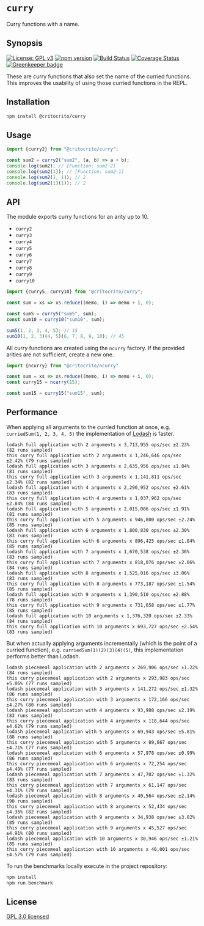 # `curry`

Curry functions with a name.

## Synopsis

[![License: GPL v3](https://img.shields.io/badge/License-GPL%20v3-blue.svg)](https://www.gnu.org/licenses/gpl-3.0) [![npm version](https://img.shields.io/npm/v/@critocrito/curry.svg?style=flat)](https://www.npmjs.com/package/@critocrito/curry) [![Build Status](https://travis-ci.org/critocrito/curry.svg?branch=master)](https://travis-ci.org/critocrito/curry) [![Coverage Status](https://coveralls.io/repos/github/critocrito/curry/badge.svg)](https://coveralls.io/github/critocrito/curry) [![Greenkeeper badge](https://badges.greenkeeper.io/critocrito/curry.svg)](https://greenkeeper.io/)

These are curry functions that also set the name of the curried
functions. This improves the usability of using those curried functions in the
REPL.

## Installation

```sh
npm install @critocrito/curry
```

## Usage

```js
import {curry2} from "@critocrito/curry";

const sum2 = curry2("sum2", (a, b) => a + b);
console.log(sum2); // [Function: sum2-2]
console.log(sum2(1)); // [Function: sum2-1]
console.log(sum2(1, 1)); // 2
console.log(sum2(1)(1)); // 2
```

## API

The module exports curry functions for an arity up to 10.

- `curry2`
- `curry3`
- `curry4`
- `curry5`
- `curry6`
- `curry7`
- `curry8`
- `curry9`
- `curry10`

```js
import {curry5, curry10} from "@critocrito/curry";

const sum = xs => xs.reduce((memo, i) => memo + i, 0);

const sum5 = curry5("sum5", sum);
const sum10 = curry10("sum10", sum);

sum5(1, 2, 3, 4, 5); // 15
sum10(1, 2, 3)(4, 5)(6, 7, 8, 9, 10); // 45
```

All curry functions are created using the `ncurry` factory. If the provided
arities are not sufficient, create a new one.

```js
import {ncurry} from "@critocrito/ncurry"

const sum = xs => xs.reduce((memo, i) => memo + i, 0);
const curry15 = ncurry(15);

const sum15 = curry15("sum15", sum);
```

## Performance

When applying all arguments to the curried function at once,
e.g. `curriedSum(1, 2, 3, 4, 5)` the implementation of
[Lodash](https://lodash.com/) is faster.

```
lodash full application with 2 arguments x 3,713,955 ops/sec ±2.23% (82 runs sampled)
this curry full application with 2 arguments x 1,246,646 ops/sec ±2.42% (79 runs sampled)
lodash full application with 3 arguments x 2,635,956 ops/sec ±1.84% (81 runs sampled)
this curry full application with 3 arguments x 1,141,811 ops/sec ±2.34% (82 runs sampled)
lodash full application with 4 arguments x 2,290,952 ops/sec ±2.61% (83 runs sampled)
this curry full application with 4 arguments x 1,037,962 ops/sec ±2.84% (84 runs sampled)
lodash full application with 5 arguments x 2,015,086 ops/sec ±1.91% (81 runs sampled)
this curry full application with 5 arguments x 946,800 ops/sec ±2.24% (85 runs sampled)
lodash full application with 6 arguments x 1,800,830 ops/sec ±2.30% (83 runs sampled)
this curry full application with 6 arguments x 896,425 ops/sec ±1.84% (85 runs sampled)
lodash full application with 7 arguments x 1,670,538 ops/sec ±2.36% (83 runs sampled)
this curry full application with 7 arguments x 818,076 ops/sec ±2.06% (84 runs sampled)
lodash full application with 8 arguments x 1,525,016 ops/sec ±3.06% (83 runs sampled)
this curry full application with 8 arguments x 773,187 ops/sec ±1.54% (85 runs sampled)
lodash full application with 9 arguments x 1,390,510 ops/sec ±2.88% (78 runs sampled)
this curry full application with 9 arguments x 731,658 ops/sec ±1.77% (85 runs sampled)
lodash full application with 10 arguments x 1,376,320 ops/sec ±2.33% (84 runs sampled)
this curry full application with 10 arguments x 693,727 ops/sec ±2.54% (83 runs sampled)
```

But when actually applying arguments incrementally (which is the point of a
curried function), e.g. `curriedSum(1)(2)(3)(4)(5)`, this implementation
performs better than Lodash.

```
lodash piecemeal application with 2 arguments x 269,906 ops/sec ±1.22% (84 runs sampled)
this curry piecemeal application with 2 arguments x 293,983 ops/sec ±5.06% (77 runs sampled)
lodash piecemeal application with 3 arguments x 141,272 ops/sec ±1.32% (86 runs sampled)
this curry piecemeal application with 3 arguments x 172,166 ops/sec ±4.27% (80 runs sampled)
lodash piecemeal application with 4 arguments x 93,988 ops/sec ±2.19% (83 runs sampled)
this curry piecemeal application with 4 arguments x 118,644 ops/sec ±4.62% (79 runs sampled)
lodash piecemeal application with 5 arguments x 69,943 ops/sec ±5.81% (88 runs sampled)
this curry piecemeal application with 5 arguments x 89,667 ops/sec ±4.71% (77 runs sampled)
lodash piecemeal application with 6 arguments x 57,978 ops/sec ±0.99% (86 runs sampled)
this curry piecemeal application with 6 arguments x 72,254 ops/sec ±4.49% (77 runs sampled)
lodash piecemeal application with 7 arguments x 47,702 ops/sec ±1.32% (83 runs sampled)
this curry piecemeal application with 7 arguments x 61,147 ops/sec ±4.31% (79 runs sampled)
lodash piecemeal application with 8 arguments x 40,564 ops/sec ±2.14% (90 runs sampled)
this curry piecemeal application with 8 arguments x 52,434 ops/sec ±4.35% (82 runs sampled)
lodash piecemeal application with 9 arguments x 34,938 ops/sec ±3.82% (85 runs sampled)
this curry piecemeal application with 9 arguments x 45,527 ops/sec ±4.91% (80 runs sampled)
lodash piecemeal application with 10 arguments x 30,946 ops/sec ±1.21% (85 runs sampled)
this curry piecemeal application with 10 arguments x 40,001 ops/sec ±4.57% (79 runs sampled)
```

To run the benchmarks locally execute in the project repository:

```sh
npm install
npm run benchmark
```

## License

[GPL 3.0 licensed](LICENSE)
